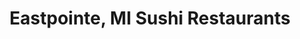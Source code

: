 ---
layout: city
title: Eastpointe, MI Sushi Restaurants
permalink: /michigan/eastpointe/
stateAbbr: MI
stateName: Michigan
cityName: Eastpointe

---